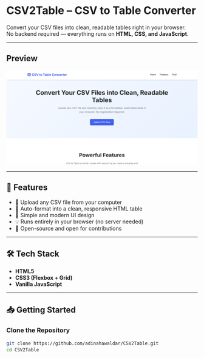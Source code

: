 # CSV2Table – CSV to Table Converter  

Convert your CSV files into clean, readable tables right in your browser.  
No backend required — everything runs on **HTML, CSS, and JavaScript**.  


---

## Preview

![Demo](CSV2Table.png) 

---

## 🚀 Features
- 📂 Upload any CSV file from your computer  
- 🔎 Auto-format into a clean, responsive HTML table  
- 🎨 Simple and modern UI design  
- 💡 Runs entirely in your browser (no server needed)  
- 🔧 Open-source and open for contributions  

---

## 🛠️ Tech Stack
- **HTML5**  
- **CSS3 (Flexbox + Grid)**  
- **Vanilla JavaScript**  

---

## 📥 Getting Started

### Clone the Repository
```bash
git clone https://github.com/adinahawaldar/CSV2Table.git
cd CSV2Table
